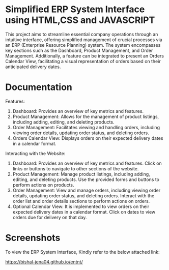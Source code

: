 # Simplified ERP System Interface using HTML,CSS and JAVASCRIPT

This project aims to streamline essential company operations through an intuitive interface, offering simplified management of crucial processes via an ERP (Enterprise Resource Planning) system. The system encompasses key sections such as the Dashboard, Product Management, and Order Management. Additionally, a feature can be integrated to present an Orders Calendar View, facilitating a visual representation of orders based on their anticipated delivery dates.

# Documentation

Features:

1. Dashboard: Provides an overview of key metrics and features.
2. Product Management: Allows for the management of product listings, including adding, editing, and deleting products.
3. Order Management: Facilitates viewing and handling orders, including viewing order details, updating order status, and deleting orders.
4. Orders Calendar View: Displays orders on their expected delivery dates in a calendar format.

Interacting with the Website:

1. Dashboard: Provides an overview of key metrics and features. Click on links or buttons to navigate to other sections of the website.
2. Product Management: Manage product listings, including adding, editing, and deleting products. Use the provided forms and buttons to perform actions on products.
3. Order Management: View and manage orders, including viewing order details, updating order status, and deleting orders. Interact with the order list and order details sections to perform actions on orders.
4. Optional Calendar View: It is implemented to view orders on their expected delivery dates in a calendar format. Click on dates to view orders due for delivery on that day.

# Screenshots





To view the ERP System Interface, Kindly refer to the below attached link:

https://bishal-jena04.github.io/entnt/


